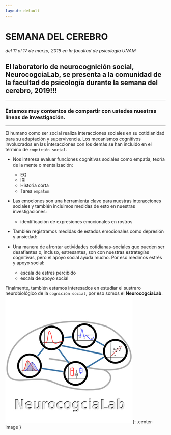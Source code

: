 ```yaml
---
layout: default
---
```


# SEMANA DEL CEREBRO 
*del 11 al 17 de marzo, 2019 en la facultad de psicología UNAM*

## El laboratorio de neurocognición social, **NeurocogciaLab**, se presenta a la comunidad de la facultad de psicología durante la semana del cerebro, 2019!!!

**********

### Estamos muy contentos de compartir con ustedes nuestras líneas de investigación. 

**********

El humano como ser social realiza interacciones sociales en su cotidianidad para su adaptación y supervivencia. Los mecanismos cognitivos involucrados en las interacciones con los demás se han incluido en el término de `cognición social`.  



- Nos interesa evaluar funciones cognitivas sociales como empatía, teoría de la mente o mentalización:
    * EQ
    * IRI
    * Historia corta 
    * Tarea `empatom`

- Las emociones son una herramienta clave para nuestras interacciones sociales y también incluimos medidas de esto en nuestras investigaciones: 
    * identificación de expresiones emocionales en rostros


- También registramos medidas de estados emocionales como depresión y ansiedad:


- Una manera de afrontar actividades cotidianas-sociales que pueden ser desafiantes o, incluso, estresantes, son con nuestras estrategías cognitivas, pero el apoyo social ayuda mucho. Por eso medimos estrés y apoyo social:
    * escala de estres percibido 
    * escala de apoyo social 



Finalmente, también estamos interesados en estudiar el sustraro neurobiológico de la `cognición social`, por eso somos el **NeurocogciaLab**. 
![](lab_git.jpg){: .center-image }
